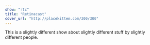 ```yaml
---
show: "rtc"
title: "Retinacast"
cover_url: "http://placekitten.com/300/300"
---
```


This is a slightly different show about slightly different stuff by slightly different people.